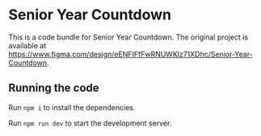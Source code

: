 
  # Senior Year Countdown

  This is a code bundle for Senior Year Countdown. The original project is available at https://www.figma.com/design/eENFIFfFwRNUWKlz71XDhc/Senior-Year-Countdown.

  ## Running the code

  Run `npm i` to install the dependencies.

  Run `npm run dev` to start the development server.
  